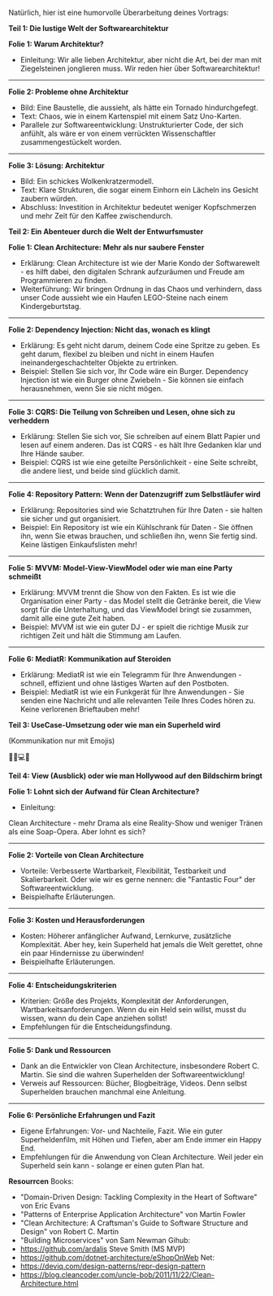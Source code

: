 Natürlich, hier ist eine humorvolle Überarbeitung deines Vortrags:

**Teil 1: Die lustige Welt der Softwarearchitektur**

**Folie 1: Warum Architektur?**

- Einleitung: Wir alle lieben Architektur, aber nicht die Art, bei der man mit Ziegelsteinen jonglieren muss. Wir reden hier über Softwarearchitektur!

---

**Folie 2: Probleme ohne Architektur**

- Bild: Eine Baustelle, die aussieht, als hätte ein Tornado hindurchgefegt.
- Text: Chaos, wie in einem Kartenspiel mit einem Satz Uno-Karten.
- Parallele zur Softwareentwicklung: Unstrukturierter Code, der sich anfühlt, als wäre er von einem verrückten Wissenschaftler zusammengestückelt worden.

---

**Folie 3: Lösung: Architektur**

- Bild: Ein schickes Wolkenkratzermodell.
- Text: Klare Strukturen, die sogar einem Einhorn ein Lächeln ins Gesicht zaubern würden.
- Abschluss: Investition in Architektur bedeutet weniger Kopfschmerzen und mehr Zeit für den Kaffee zwischendurch.

**Teil 2: Ein Abenteuer durch die Welt der Entwurfsmuster**

**Folie 1: Clean Architecture: Mehr als nur saubere Fenster**

- Erklärung: Clean Architecture ist wie der Marie Kondo der Softwarewelt - es hilft dabei, den digitalen Schrank aufzuräumen und Freude am Programmieren zu finden.
- Weiterführung: Wir bringen Ordnung in das Chaos und verhindern, dass unser Code aussieht wie ein Haufen LEGO-Steine nach einem Kindergeburtstag.

---

**Folie 2: Dependency Injection: Nicht das, wonach es klingt**

- Erklärung: Es geht nicht darum, deinem Code eine Spritze zu geben. Es geht darum, flexibel zu bleiben und nicht in einem Haufen ineinandergeschachtelter Objekte zu ertrinken.
- Beispiel: Stellen Sie sich vor, Ihr Code wäre ein Burger. Dependency Injection ist wie ein Burger ohne Zwiebeln - Sie können sie einfach herausnehmen, wenn Sie sie nicht mögen.

---

**Folie 3: CQRS: Die Teilung von Schreiben und Lesen, ohne sich zu verheddern**

- Erklärung: Stellen Sie sich vor, Sie schreiben auf einem Blatt Papier und lesen auf einem anderen. Das ist CQRS - es hält Ihre Gedanken klar und Ihre Hände sauber.
- Beispiel: CQRS ist wie eine geteilte Persönlichkeit - eine Seite schreibt, die andere liest, und beide sind glücklich damit.

---

**Folie 4: Repository Pattern: Wenn der Datenzugriff zum Selbstläufer wird**

- Erklärung: Repositories sind wie Schatztruhen für Ihre Daten - sie halten sie sicher und gut organisiert.
- Beispiel: Ein Repository ist wie ein Kühlschrank für Daten - Sie öffnen ihn, wenn Sie etwas brauchen, und schließen ihn, wenn Sie fertig sind. Keine lästigen Einkaufslisten mehr!

---

**Folie 5: MVVM: Model-View-ViewModel oder wie man eine Party schmeißt**

- Erklärung: MVVM trennt die Show von den Fakten. Es ist wie die Organisation einer Party - das Model stellt die Getränke bereit, die View sorgt für die Unterhaltung, und das ViewModel bringt sie zusammen, damit alle eine gute Zeit haben.
- Beispiel: MVVM ist wie ein guter DJ - er spielt die richtige Musik zur richtigen Zeit und hält die Stimmung am Laufen.

---

**Folie 6: MediatR: Kommunikation auf Steroiden**

- Erklärung: MediatR ist wie ein Telegramm für Ihre Anwendungen - schnell, effizient und ohne lästiges Warten auf den Postboten.
- Beispiel: MediatR ist wie ein Funkgerät für Ihre Anwendungen - Sie senden eine Nachricht und alle relevanten Teile Ihres Codes hören zu. Keine verlorenen Brieftauben mehr!

**Teil 3: UseCase-Umsetzung oder wie man ein Superheld wird**

(Kommunikation nur mit Emojis)

🦸‍♂️💻🚀

**Teil 4: View (Ausblick) oder wie man Hollywood auf den Bildschirm bringt**

**Folie 1: Lohnt sich der Aufwand für Clean Architecture?**

- Einleitung:

 Clean Architecture - mehr Drama als eine Reality-Show und weniger Tränen als eine Soap-Opera. Aber lohnt es sich?

---

**Folie 2: Vorteile von Clean Architecture**

- Vorteile: Verbesserte Wartbarkeit, Flexibilität, Testbarkeit und Skalierbarkeit. Oder wie wir es gerne nennen: die "Fantastic Four" der Softwareentwicklung.
- Beispielhafte Erläuterungen.

---

**Folie 3: Kosten und Herausforderungen**

- Kosten: Höherer anfänglicher Aufwand, Lernkurve, zusätzliche Komplexität. Aber hey, kein Superheld hat jemals die Welt gerettet, ohne ein paar Hindernisse zu überwinden!
- Beispielhafte Erläuterungen.

---

**Folie 4: Entscheidungskriterien**

- Kriterien: Größe des Projekts, Komplexität der Anforderungen, Wartbarkeitsanforderungen. Wenn du ein Held sein willst, musst du wissen, wann du dein Cape anziehen sollst!
- Empfehlungen für die Entscheidungsfindung.

---

**Folie 5: Dank und Ressourcen**

- Dank an die Entwickler von Clean Architecture, insbesondere Robert C. Martin. Sie sind die wahren Superhelden der Softwareentwicklung!
- Verweis auf Ressourcen: Bücher, Blogbeiträge, Videos. Denn selbst Superhelden brauchen manchmal eine Anleitung.

---

**Folie 6: Persönliche Erfahrungen und Fazit**

- Eigene Erfahrungen: Vor- und Nachteile, Fazit. Wie ein guter Superheldenfilm, mit Höhen und Tiefen, aber am Ende immer ein Happy End.
- Empfehlungen für die Anwendung von Clean Architecture. Weil jeder ein Superheld sein kann - solange er einen guten Plan hat.

**Resourrcen**
Books:
- "Domain-Driven Design: Tackling Complexity in the Heart of Software" von Eric Evans 
- "Patterns of Enterprise Application Architecture" von Martin Fowler
- "Clean Architecture: A Craftsman's Guide to Software Structure and Design" von Robert C. Martin
- "Building Microservices" von Sam Newman
Gihub:
- https://github.com/ardalis Steve Smith (MS MVP)
- https://github.com/dotnet-architecture/eShopOnWeb
Net:
- https://deviq.com/design-patterns/repr-design-pattern
- https://blog.cleancoder.com/uncle-bob/2011/11/22/Clean-Architecture.html
